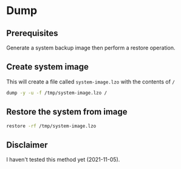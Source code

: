 # Dump

## Prerequisites

Generate a system backup image then perform a restore operation.

## Create system image

This will create a file called ```system-image.lzo``` with the contents of ```/```

```bash
dump -y -u -f /tmp/system-image.lzo /
```

## Restore the system from image

```bash
restore -rf /tmp/system-image.lzo
```

## Disclaimer
I haven't tested this method yet (2021-11-05).
